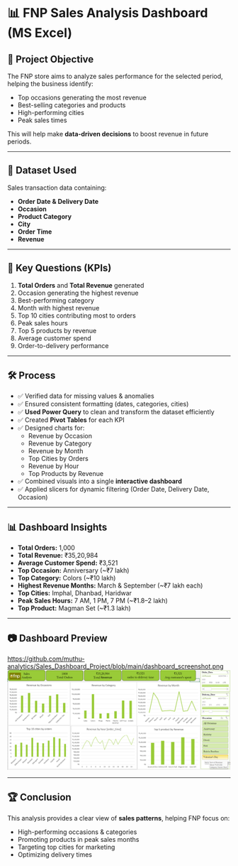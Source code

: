 <h1>📊 FNP Sales Analysis Dashboard (MS Excel)</h1>

## 🎯 Project Objective
The FNP store aims to analyze sales performance for the selected period, helping the business identify:
- Top occasions generating the most revenue
- Best-selling categories and products
- High-performing cities
- Peak sales times  

This will help make **data-driven decisions** to boost revenue in future periods.

---

## 📂 Dataset Used
Sales transaction data containing:
- **Order Date & Delivery Date**
- **Occasion**
- **Product Category**
- **City**
- **Order Time**
- **Revenue**

---

## 📌 Key Questions (KPIs)
1. **Total Orders** and **Total Revenue** generated  
2. Occasion generating the highest revenue  
3. Best-performing category  
4. Month with highest revenue  
5. Top 10 cities contributing most to orders  
6. Peak sales hours  
7. Top 5 products by revenue  
8. Average customer spend  
9. Order-to-delivery performance  

---

## 🛠 Process
- ✅ Verified data for missing values & anomalies  
- ✅ Ensured consistent formatting (dates, categories, cities)  
- ✅ **Used Power Query** to clean and transform the dataset efficiently  
- ✅ Created **Pivot Tables** for each KPI  
- ✅ Designed charts for:
  - Revenue by Occasion  
  - Revenue by Category  
  - Revenue by Month  
  - Top Cities by Orders  
  - Revenue by Hour  
  - Top Products by Revenue  
- ✅ Combined visuals into a single **interactive dashboard**  
- ✅ Applied slicers for dynamic filtering (Order Date, Delivery Date, Occasion)  

---

## 📊 Dashboard Insights
- **Total Orders:** 1,000  
- **Total Revenue:** ₹35,20,984  
- **Average Customer Spend:** ₹3,521  
- **Top Occasion:** Anniversary (~₹7 lakh)  
- **Top Category:** Colors (~₹10 lakh)  
- **Highest Revenue Months:** March & September (~₹7 lakh each)  
- **Top Cities:** Imphal, Dhanbad, Haridwar  
- **Peak Sales Hours:** 7 AM, 1 PM, 7 PM (~₹1.8–2 lakh)  
- **Top Product:** Magman Set (~₹1.3 lakh)  

---

## 📷 Dashboard Preview
https://github.com/muthu-analytics/Sales_Dashboard_Project/blob/main/dashboard_screenshot.png
[![FNP Sales Dashboard](dashboard_screenshot.png)](FNP_Sales_Dashboard.xlsx)

---

## 🏆 Conclusion
This analysis provides a clear view of **sales patterns**, helping FNP focus on:
- High-performing occasions & categories  
- Promoting products in peak sales months  
- Targeting top cities for marketing  
- Optimizing delivery times  
